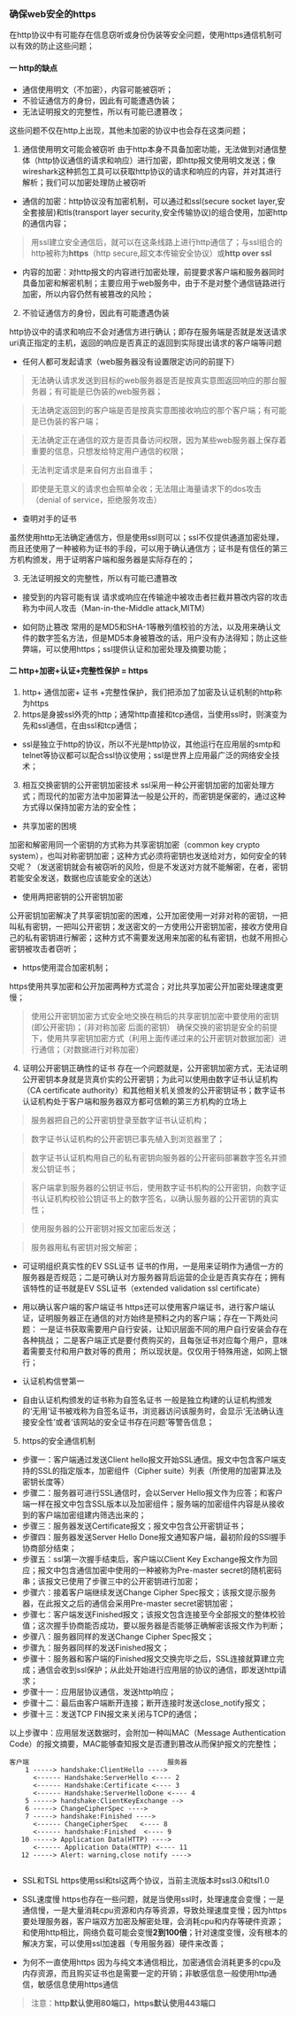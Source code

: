 ### 确保web安全的https

在http协议中有可能存在信息窃听或身份伪装等安全问题，使用https通信机制可以有效的防止这些问题；

#### 一 http的缺点

* 通信使用明文（不加密），内容可能被窃听；
* 不验证通信方的身份，因此有可能遭遇伪装；
* 无法证明报文的完整性，所以有可能已遭篡改；

这些问题不仅在http上出现，其他未加密的协议中也会存在这类问题；

1. 通信使用明文可能会被窃听
由于http本身不具备加密功能，无法做到对通信整体（http协议通信的请求和响应）进行加密，即http报文使用明文发送；像wireshark这种抓包工具可以获取http协议的请求和响应的内容，并对其进行解析；我们可以加密处理防止被窃听

* 通信的加密：http协议没有加密机制，可以通过和ssl(secure socket layer,安全套接层)和tls(transport layer security,安全传输协议)的组合使用，加密http的通信内容；

 > 用ssl建立安全通信后，就可以在这条线路上进行http通信了；与ssl组合的http被称为**https**（http secure,超文本传输安全协议）或**http over ssl**

* 内容的加密：对http报文的内容进行加密处理，前提要求客户端和服务器同时具备加密和解密机制；主要应用于web服务中，由于不是对整个通信链路进行加密，所以内容仍然有被篡改的风险；

2. 不验证通信方的身份，因此有可能遭遇伪装

http协议中的请求和响应不会对通信方进行确认；即存在服务端是否就是发送请求uri真正指定的主机，返回的响应是否真正的返回到实际提出请求的客户端等问题

* 任何人都可发起请求（web服务器没有设置限定访问的前提下）
> 无法确认请求发送到目标的web服务器是否是按真实意图返回响应的那台服务器；有可能是已伪装的web服务器；

> 无法确定返回到的客户端是否是按真实意图接收响应的那个客户端；有可能是已伪装的客户端；

> 无法确定正在通信的双方是否具备访问权限，因为某些web服务器上保存着重要的信息，只想发给特定用户通信的权限；

> 无法判定请求是来自何方出自谁手；
 
> 即使是无意义的请求也会照单全收；无法阻止海量请求下的dos攻击（denial of service，拒绝服务攻击）


* 查明对手的证书

虽然使用http无法确定通信方，但是使用ssl则可以；ssl不仅提供通道加密处理，而且还使用了一种被称为证书的手段，可以用于确认通信方；证书是有信任的第三方机构颁发，用于证明客户端和服务器是实际存在的；

3. 无法证明报文的完整性，所以有可能已遭篡改

* 接受到的内容可能有误
请求或响应在传输途中被攻击者拦截并篡改内容的攻击称为中间人攻击（Man-in-the-Middle attack,MITM）

* 如何防止篡改
常用的是MD5和SHA-1等散列值校验的方法，以及用来确认文件的数字签名方法，但是MD5本身被篡改的话，用户没有办法得知；防止这些弊端，可以使用https；ssl提供认证和加密处理及摘要功能；

#### 二 http+加密+认证+完整性保护 = https

1. http+ 通信加密+ 证书 +完整性保护，我们把添加了加密及认证机制的http称为https
2. https是身披ssl外壳的http；通常http直接和tcp通信，当使用ssl时，则演变为先和ssl通信，在由ssl和tcp通信；

* ssl是独立于http的协议，所以不光是http协议，其他运行在应用层的smtp和telnet等协议都可以配合ssl协议使用；ssl是世界上应用最广泛的网络安全技术；

3. 相互交换密钥的公开密钥加密技术
ssl采用一种公开密钥加密的加密处理方式；而现代的加密方法中加密算法一般是公开的，而密钥是保密的，通过这种方式得以保持加密方法的安全性；

* 共享加密的困境

加密和解密用同一个密钥的方式称为共享密钥加密（common key crypto system），也叫对称密钥加密；这种方式必须将密钥也发送给对方，如何安全的转交呢？（发送密钥就会有被窃听的风险，但是不发送对方就不能解密，在者，密钥若能安全发送，数据也应该能安全的送达）

* 使用两把密钥的公开密钥加密

公开密钥加密解决了共享密钥加密的困难，公开加密使用一对非对称的密钥，一把叫私有密钥，一把叫公开密钥；发送密文的一方使用公开密钥加密，接收方使用自己的私有密钥进行解密；这种方式不需要发送用来加密的私有密钥，也就不用担心密钥被攻击者窃听；

* https使用混合加密机制；

https使用共享加密和公开加密两种方式混合；对比共享加密公开加密处理速度更慢；

> 使用公开密钥加密方式安全地交换在稍后的共享密钥加密中要使用的密钥(即公开密钥)；（非对称加密 后面的密钥）
> 确保交换的密钥是安全的前提下，使用共享密钥加密方式（利用上面传递过来的公开密钥对数据加密）进行通信；（对数据进行对称加密）

4. 证明公开密钥正确性的证书
存在一个问题就是，公开密钥加密方式，无法证明公开密钥本身就是货真价实的公开密钥；为此可以使用由数字证书认证机构（CA certificate authority）和其他相关机关颁发的公开密钥证书；数字证书认证机构处于客户端和服务器双方都可信赖的第三方机构的立场上

> 服务器把自己的公开密钥登录至数字证书认证机构；

> 数字证书认证机构的公开密钥已事先植入到浏览器里了；

> 数字证书认证机构用自己的私有密钥向服务器的公开密码部署数字签名并颁发公钥证书；

> 客户端拿到服务器的公钥证书后，使用数字证书机构的公开密钥，向数字证书认证机构校验公钥证书上的数字签名，以确认服务器的公开密钥的真实性；

> 使用服务器的公开密钥对报文加密后发送；

> 服务器用私有密钥对报文解密；

* 可证明组织真实性的EV SSL证书
证书的作用，一是用来证明作为通信一方的服务器是否规范；二是可确认对方服务器背后运营的企业是否真实存在；拥有该特性的证书就是EV SSL证书（extended validation ssl certificate）

* 用以确认客户端的客户端证书
https还可以使用客户端证书，进行客户端认证，证明服务器正在通信的对方始终是预料之内的客户端；存在一下两处问题：
一是证书获取需要用户自行安装，让知识层面不同的用户自行安装会存在各种挑战；
二是客户端正式是要付费购买的，且每张证书对应每个用户，意味着需要支付和用户数对等的费用；
所以现状是。仅仅用于特殊用途，如网上银行；

* 认证机构信誉第一
* 自由认证机构颁发的证书称为自签名证书
一般是独立构建的认证机构颁发的‘无用’证书被戏称为自签名证书，浏览器访问该服务时，会显示‘无法确认连接安全性’或者‘该网站的安全证书存在问题’等警告信息；

5. https的安全通信机制
+ 步骤一：客户端通过发送Client hello报文开始SSL通信。报文中包含客户端支持的SSL的指定版本，加密组件（Cipher suite）列表（所使用的加密算法及密钥长度等）
+ 步骤二：服务器可进行SSL通信时，会以Server Hello报文作为应答；和客户端一样在报文中包含SSL版本以及加密组件；服务端的加密组件内容是从接收到的客户端加密组建内筛选出来的；
+ 步骤三：服务器发送Certificate报文；报文中包含公开密钥证书；
+ 步骤四：服务器发送Server Hello Done报文通知客户端，最初阶段的SSl握手协商部分结束；
+ 步骤五：ssl第一次握手结束后，客户端以Client Key Exchange报文作为回应；报文中包含通信加密中使用的一种被称为Pre-master secret的随机密码串；该报文已使用了步骤三中的公开密钥进行加密；
+ 步骤六：接着客户端继续发送Change Cipher Spec报文；该报文提示服务器，在此报文之后的通信会采用Pre-master secret密钥加密；
+ 步骤七：客户端发送Finished报文；该报文包含连接至今全部报文的整体校验值；这次握手协商能否成功，要以服务器是否能够正确解密该报文作为判断；
+ 步骤八：服务器同样的发送Change Cipher Spec报文；
+ 步骤九：服务器同样的发送Finished报文；
+ 步骤十：服务器和客户端的Finished报文交换完毕之后，SSL连接就算建立完成；通信会收到ssl保护；从此处开始进行应用层的协议的通信，即发送http请求；
+ 步骤十一：应用层协议通信，发送http响应；
+ 步骤十二：最后由客户端断开连接；断开连接时发送close_notify报文；
+ 步骤十三：发送TCP FIN报文来关闭与TCP的通信；

以上步骤中：应用层发送数据时，会附加一种叫MAC（Message Authentication Code）的报文摘要，MAC能够查知报文是否遭到篡改从而保护报文的完整性；
```
客户端                                   服务器
    1 -----> handshake:ClientHello ---->
      <------ Handshake:ServerHello <---- 2
      <------ Handshake:Certificate <---- 3
      <------ Handshake:ServerHelloDone <---- 4
    5 -----> handshake:ClientKeyExchange -->
    6 -----> ChangeCipherSpec ---->
    7 -----> handshake:Finished ---->
      <------ ChangeCipherSpec   <---- 8
      <------ handshake:Finished  <---- 9
   10 -----> Application Data(HTTP) ---->
      <------ Application Data(HTTP) <---- 11
   12 -----> Alert: warning,close notify ---->
   
```
* SSL和TSL
https使用ssl和tsl这两个协议，当前主流版本时ssl3.0和tsl1.0

* SSL速度慢
https也存在一些问题，就是当使用ssl时，处理速度会变慢；一是通信慢，一是大量消耗cpu资源和内存等资源，导致处理速度变慢；因为https要处理服务器，客户端双方加密及解密处理，会消耗cpu和内存等硬件资源；和使用http相比，网络负载可能会变慢**2到100倍**；针对速度变慢，没有根本的解决方案，可以使用ssl加速器（专用服务器）硬件来改善；

* 为何不一直使用https
因为与纯文本通信相比，加密通信会消耗更多的cpu及内存资源，而且购买证书也是需要一定的开销；非敏感信息一般使用http通信，敏感信息使用https通信



> 注意：**http默认使用80端口，https默认使用443端口**



